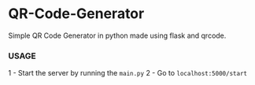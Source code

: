 # QR-Code-Generator
Simple QR Code Generator in python made using flask and qrcode.

### USAGE
1 - Start the server by running the <code>main.py</code>
2 - Go to <code>localhost:5000/start</code>
